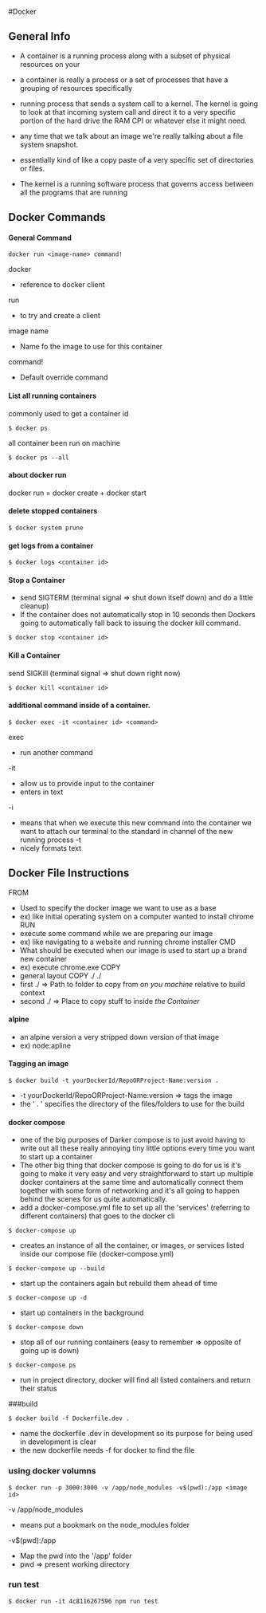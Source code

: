 #Docker

## General Info

* A container is a running process along with a subset of physical resources on your
* a container is really a process or a set of processes that have a grouping of resources specifically
* running process that sends a system call to a kernel. The kernel is going to look at that incoming system call and direct it to a very specific portion of the hard drive the RAM CPI or whatever else it might need.

* any time that we talk about an image we're really talking about a file system snapshot.
*  essentially kind of like a copy paste of a very specific set of directories or files.

* The kernel is a running software process that governs access between all the programs that are running

## Docker Commands

#### General Command
```
docker run <image-name> command!
```
docker 
* reference to docker client

run 
* to try and create a client

image name
* Name fo the image to use for this container

command!
* Default override command

#### List all running containers
commonly used to get a container id
```
$ docker ps
```
all container been run on machine
```
$ docker ps --all
```

#### about docker run
docker run = docker create + docker start

#### delete stopped containers
```
$ docker system prune
```

#### get logs from a container
```
$ docker logs <container id>
```

#### Stop a Container
* send SIGTERM (terminal signal => shut down itself down) and do a little cleanup)  
* If the container does not automatically stop in 10 seconds then Dockers going to automatically fall back to issuing the docker kill command.
```
$ docker stop <container id>
```
#### Kill a Container
send SIGKill (terminal signal => shut down right now) 
```
$ docker kill <container id>
```

#### additional command inside of a container.
```
$ docker exec -it <container id> <command>
```
exec
* run another command

-it
* allow us to provide input to the container
* enters in text

-i
* means that when we execute this new command into the container we want to attach our terminal to the standard in channel of the new running process
-t
* nicely formats text

## Docker File Instructions
FROM
* Used to specify the docker image we want to use as a base
* ex) like initial operating system on a computer wanted to install chrome
RUN
* execute some command while we are preparing our image
* ex) like navigating to a website and running chrome installer 
CMD
* What should be executed when our image is used to start up a brand new container
* ex) execute chrome.exe
COPY 
* general layout COPY ./ ./
* first ./ => Path to folder to copy from on *you machine* relative to build context
* second ./ => Place to copy stuff to inside *the Container*

#### alpine
* an alpine version a very stripped down version of that image
* ex) node:apline

#### Tagging an image
```
$ docker build -t yourDockerId/RepoORProject-Name:version .
```
* -t yourDockerId/RepoORProject-Name:version => tags the image
* the ' . ' specifies the directory of the files/folders to use for the build

#### docker compose
* one of the big purposes of Darker compose is to just avoid having to write out all these really annoying tiny little options every time you want to start up a container 
* The other big thing that docker compose is going to do for us is it's going to make it very easy and very straightforward to start up multiple docker containers at the same time and automatically connect them together with some form of networking and it's all going to happen behind the scenes for us quite automatically.
* add a docker-compose.yml file to set up all the 'services' (referring to different containers) that goes to the docker cli
```
$ docker-compose up
```
* creates an instance of all the container, or images, or services listed inside our compose file (docker-compose.yml)

```
$ docker-compose up --build
```
* start up the containers again but rebuild them ahead of time
```
$ docker-compose up -d
```
* start up containers in the background
```
$ docker-compose down
```
* stop all of our running containers (easy to remember => opposite of going up is down)
```
$ docker-compose ps
```
* run in project directory, docker will find all listed containers and return their status


###build 
```
$ docker build -f Dockerfile.dev .
```
* name the dockerfile .dev in development so its purpose for being used in development is clear
* the new dockerfile needs -f for docker to find the file

### using docker volumns
```
$ docker run -p 3000:3000 -v /app/node_modules -v$(pwd):/app <image id>
```
-v /app/node_modules
* means put a bookmark on the node_modules folder

-v$(pwd):/app
* Map the pwd into the '/app' folder
* pwd => present working directory

### run test 
```
$ docker run -it 4c8116267596 npm run test
```
